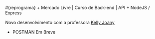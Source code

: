 #{reprograma} + Mercado Livre | Curso de Back-end | API + NodeJS / Express

Novo desenvolvimento com a professora [Kelly Joany](https://github.com/kellyjoany)

* POSTMAN
Em Breve

